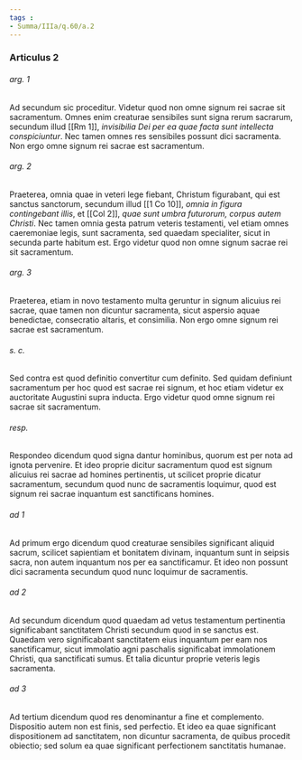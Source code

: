 ```yaml
---
tags : 
- Summa/IIIa/q.60/a.2
---
```


### Articulus 2

###### arg. 1
Ad secundum sic proceditur. Videtur quod non omne signum rei sacrae sit sacramentum. Omnes enim creaturae sensibiles sunt signa rerum sacrarum, secundum illud [[Rm 1]], *invisibilia Dei per ea quae facta sunt intellecta conspiciuntur*. Nec tamen omnes res sensibiles possunt dici sacramenta. Non ergo omne signum rei sacrae est sacramentum.

###### arg. 2
Praeterea, omnia quae in veteri lege fiebant, Christum figurabant, qui est sanctus sanctorum, secundum illud [[1 Co 10]], *omnia in figura contingebant illis*, et [[Col 2]], *quae sunt umbra futurorum, corpus autem Christi*. Nec tamen omnia gesta patrum veteris testamenti, vel etiam omnes caeremoniae legis, sunt sacramenta, sed quaedam specialiter, sicut in secunda parte habitum est. Ergo videtur quod non omne signum sacrae rei sit sacramentum.

###### arg. 3
Praeterea, etiam in novo testamento multa geruntur in signum alicuius rei sacrae, quae tamen non dicuntur sacramenta, sicut aspersio aquae benedictae, consecratio altaris, et consimilia. Non ergo omne signum rei sacrae est sacramentum.

###### s. c.
Sed contra est quod definitio convertitur cum definito. Sed quidam definiunt sacramentum per hoc quod est sacrae rei signum, et hoc etiam videtur ex auctoritate Augustini supra inducta. Ergo videtur quod omne signum rei sacrae sit sacramentum.

###### resp.
Respondeo dicendum quod signa dantur hominibus, quorum est per nota ad ignota pervenire. Et ideo proprie dicitur sacramentum quod est signum alicuius rei sacrae ad homines pertinentis, ut scilicet proprie dicatur sacramentum, secundum quod nunc de sacramentis loquimur, quod est signum rei sacrae inquantum est sanctificans homines.

###### ad 1
Ad primum ergo dicendum quod creaturae sensibiles significant aliquid sacrum, scilicet sapientiam et bonitatem divinam, inquantum sunt in seipsis sacra, non autem inquantum nos per ea sanctificamur. Et ideo non possunt dici sacramenta secundum quod nunc loquimur de sacramentis.

###### ad 2
Ad secundum dicendum quod quaedam ad vetus testamentum pertinentia significabant sanctitatem Christi secundum quod in se sanctus est. Quaedam vero significabant sanctitatem eius inquantum per eam nos sanctificamur, sicut immolatio agni paschalis significabat immolationem Christi, qua sanctificati sumus. Et talia dicuntur proprie veteris legis sacramenta.

###### ad 3
Ad tertium dicendum quod res denominantur a fine et complemento. Dispositio autem non est finis, sed perfectio. Et ideo ea quae significant dispositionem ad sanctitatem, non dicuntur sacramenta, de quibus procedit obiectio; sed solum ea quae significant perfectionem sanctitatis humanae.

